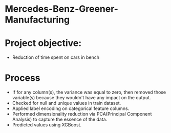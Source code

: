 # Mercedes-Benz-Greener-Manufacturing
# Project objective:
  * Reduction of time spent on cars in bench
# Process
  * If for any column(s), the variance was equal to zero, then removed those variable(s) because they wouldn't have any impact on the output.
  * Checked for null and unique values in train dataset.
  * Applied label encoding on categorical feature columns.
  * Performed dimensionality reduction via PCA(Principal Component Analysis) to capture the essence of the data.
  * Predicted values using XGBoost.

